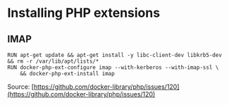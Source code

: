 # Installing PHP extensions

## IMAP

    RUN apt-get update && apt-get install -y libc-client-dev libkrb5-dev && rm -r /var/lib/apt/lists/*
    RUN docker-php-ext-configure imap --with-kerberos --with-imap-ssl \
        && docker-php-ext-install imap

Source: [https://github.com/docker-library/php/issues/120](https://github.com/docker-library/php/issues/120)